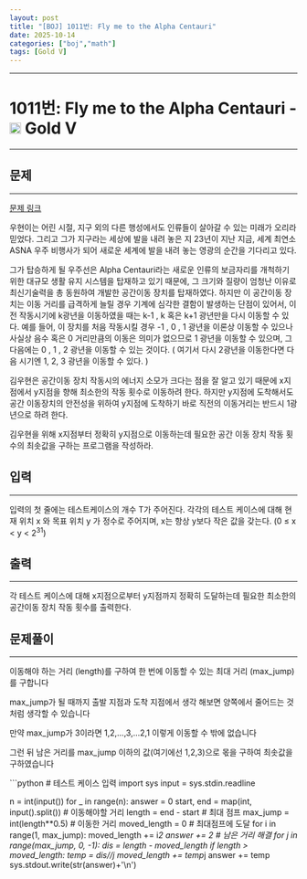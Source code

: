 ```yaml
---
layout: post
title: "[BOJ] 1011번: Fly me to the Alpha Centauri"
date: 2025-10-14
categories: ["boj","math"]
tags: [Gold V]
---
```


---
# 1011번: Fly me to the Alpha Centauri - <img src="https://static.solved.ac/tier_small/11.svg" style="height:20px" /> Gold V
---
## 문제
---
[문제 링크](https://boj.kr/1011)

<p>우현이는 어린 시절, 지구 외의 다른 행성에서도 인류들이 살아갈 수 있는 미래가 오리라 믿었다. 그리고 그가 지구라는 세상에 발을 내려 놓은 지 23년이 지난 지금, 세계 최연소 ASNA 우주 비행사가 되어 새로운 세계에 발을 내려 놓는 영광의 순간을 기다리고 있다.</p>

<p>그가 탑승하게 될 우주선은 Alpha Centauri라는 새로운 인류의 보금자리를 개척하기 위한 대규모 생활 유지 시스템을 탑재하고 있기 때문에, 그 크기와 질량이 엄청난 이유로 최신기술력을 총 동원하여 개발한 공간이동 장치를 탑재하였다. 하지만 이 공간이동 장치는 이동 거리를 급격하게 늘릴 경우 기계에 심각한 결함이 발생하는 단점이 있어서, 이전 작동시기에 k광년을 이동하였을 때는 k-1 , k 혹은 k+1 광년만을 다시 이동할 수 있다. 예를 들어, 이 장치를 처음 작동시킬 경우 -1 , 0 , 1 광년을 이론상 이동할 수 있으나 사실상 음수 혹은 0 거리만큼의 이동은 의미가 없으므로 1 광년을 이동할 수 있으며, 그 다음에는 0 , 1 , 2 광년을 이동할 수 있는 것이다. ( 여기서 다시 2광년을 이동한다면 다음 시기엔 1, 2, 3 광년을 이동할 수 있다. )</p>

<p>김우현은 공간이동 장치 작동시의 에너지 소모가 크다는 점을 잘 알고 있기 때문에 x지점에서 y지점을 향해 최소한의 작동 횟수로 이동하려 한다. 하지만 y지점에 도착해서도 공간 이동장치의 안전성을 위하여 y지점에 도착하기 바로 직전의 이동거리는 반드시 1광년으로 하려 한다.</p>

<p>김우현을 위해 x지점부터 정확히 y지점으로 이동하는데 필요한 공간 이동 장치 작동 횟수의 최솟값을 구하는 프로그램을 작성하라.</p>

## 입력
---
<p>입력의 첫 줄에는 테스트케이스의 개수 T가 주어진다. 각각의 테스트 케이스에 대해 현재 위치 x 와 목표 위치 y 가 정수로 주어지며, x는 항상 y보다 작은 값을 갖는다. (0 ≤ x &lt; y &lt; 2<sup>31</sup>)</p>

## 출력
---
<p>각 테스트 케이스에 대해 x지점으로부터 y지점까지 정확히 도달하는데 필요한 최소한의 공간이동 장치 작동 횟수를 출력한다.</p>

## 문제풀이
---
<p>이동해야 하는 거리 (length)를 구하여 한 번에 이동할 수 있는 최대 거리 (max_jump)를 구합니다</p>
<p>max_jump가 될 때까지 출발 지점과 도착 지점에서 생각 해보면 양쪽에서 줄어드는 것처럼 생각할 수 있습니다</p>
<p>만약 max_jump가 3이라면 1,2,...,3,...2,1 이렇게 이동할 수 밖에 없습니다</p>
<p>그런 뒤 남은 거리를 max_jump 이하의 값(여기에선 1,2,3)으로 몫을 구하여 최솟값을 구하였습니다</p>
```python
# 테스트 케이스 입력
import sys
input = sys.stdin.readline

n = int(input())
for _ in range(n):
    answer = 0
    start, end = map(int, input().split())
    # 이동해야할 거리
    length = end - start
    # 최대 점프
    max_jump = int(length**0.5)
    # 이동한 거리
    moved_length = 0
    # 최대점프에 도달
    for i in range(1, max_jump):
        moved_length += i*2
        answer += 2
    # 남은 거리 해결
    for j in range(max_jump, 0, -1):
        dis = length - moved_length
        if length > moved_length:
            temp = dis//j
            moved_length += temp*j
            answer += temp
    sys.stdout.write(str(answer)+'\n')
```